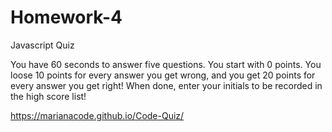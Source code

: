# Homework-4

Javascript Quiz

You have 60 seconds to answer five questions. You start with 0 points. You loose 10 points for every answer you get wrong, and you get 20 points for every answer you get right!
When done, enter your initials to be recorded in the high score list!

https://marianacode.github.io/Code-Quiz/
